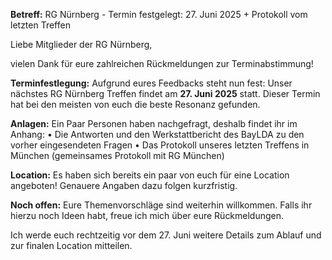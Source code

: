 **Betreff:** RG Nürnberg - Termin festgelegt: 27. Juni 2025 + Protokoll vom letzten Treffen

Liebe Mitglieder der RG Nürnberg,

vielen Dank für eure zahlreichen Rückmeldungen zur Terminabstimmung!

**Terminfestlegung:**
Aufgrund eures Feedbacks steht nun fest: Unser nächstes RG Nürnberg Treffen findet am **27. Juni 2025** statt. Dieser Termin hat bei den meisten von euch die beste Resonanz gefunden.

**Anlagen:**
Ein Paar Personen haben nachgefragt, deshalb findet ihr im Anhang:
• Die Antworten und den Werkstattbericht des BayLDA zu den vorher eingesendeten Fragen
• Das Protokoll unseres letzten Treffens in München (gemeinsames Protokoll mit RG München)

**Location:**
Es haben sich bereits ein paar von euch für eine Location angeboten! Genauere Angaben dazu folgen kurzfristig.

**Noch offen:**
Eure Themenvorschläge sind weiterhin willkommen. Falls ihr hierzu noch Ideen habt, freue ich mich über eure Rückmeldungen.

Ich werde euch rechtzeitig vor dem 27. Juni weitere Details zum Ablauf und zur finalen Location mitteilen.